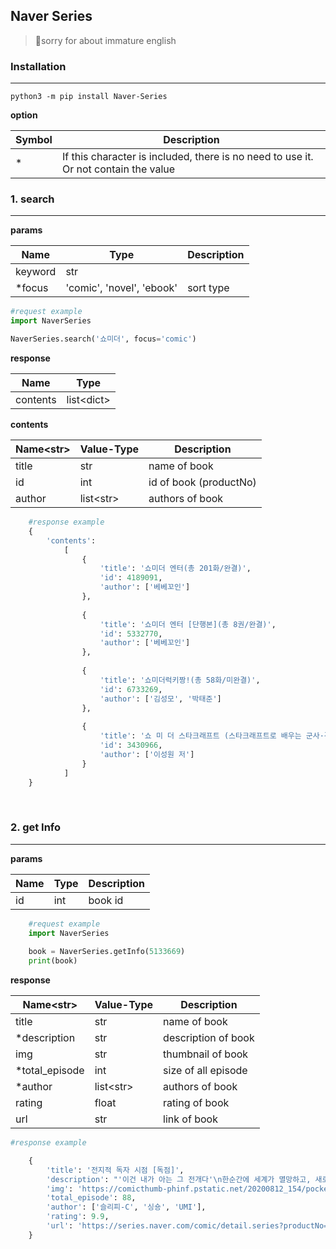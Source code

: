 Naver Series
---
> 🙏sorry for about immature english

<h3>Installation</h3>

---
`python3 -m pip install Naver-Series`

**option**

| Symbol | Description                                                                         |
|--------|-------------------------------------------------------------------------------------|
| *      | If this character is included, there is no need to use it. Or not contain the value |




<h3>1. search</h3>

***

**params**

| Name    | Type                      | Description |
|---------|---------------------------|-------------|
| keyword | str                       |             |
| *focus  | 'comic', 'novel', 'ebook' | sort type   | 
```py
#request example
import NaverSeries

NaverSeries.search('쇼미더', focus='comic')
```


**response**

| Name     | Type        |
|----------|-------------|
| contents | list\<dict> |


**contents**

| Name\<str> | Value-Type | Description            |
|------------|------------|------------------------|
| title      | str        | name of book           |
| id         | int        | id of book (productNo) |
| author     | list\<str> |  authors of book       |

```py
    #response example
    {
        'contents': 
            [
                {
                    'title': '쇼미더 엔터(총 201화/완결)',
                    'id': 4189091,
                    'author': ['베베꼬인']
                },
                
                {
                    'title': '쇼미더 엔터 [단행본](총 8권/완결)',
                    'id': 5332770,
                    'author': ['베베꼬인']
                }, 
                
                {
                    'title': '쇼미더럭키짱!(총 58화/미완결)',
                    'id': 6733269,
                    'author': ['김성모', '박태준']
                },
                
                {
                    'title': '쇼 미 더 스타크래프트 (스타크래프트로 배우는 군사·경제·정치)',
                    'id': 3430966,
                    'author': ['이성원 저']
                }
            ]
    }
```

<br>

<h3>2. get Info</h3>

***


**params**

| Name | Type | Description |
|------|-----|-------------|
| id   | int |  book id    |

```py
    #request example
    import NaverSeries
    
    book = NaverSeries.getInfo(5133669)
    print(book)
```

**response**

| Name\<str>     | Value-Type | Description         |
|----------------|------------|---------------------|
| title          | str        | name of book        |
| *description   | str        | description of book |
| img            | str        | thumbnail of book   |
| *total_episode | int        | size of all episode |
| *author        | list\<str> | authors of book     |
| rating         | float      | rating of book      |
| url            | str        | link of book        |

```py
#response example

    {
        'title': '전지적 독자 시점 [독점]',
        'description': "'이건 내가 아는 그 전개다'\n한순간에 세계가 멸망하고, 새로운 세상이 펼쳐졌다.\n오직 나만이 완주했던 소설 세계에서 평범했던 독자의 새로운 삶이 시작된다.",
        'img': 'https://comicthumb-phinf.pstatic.net/20200812_154/pocket_1597221311633UO5eI_JPEG/__1000x1500_v2.jpg?type=m260',
        'total_episode': 88,
        'author': ['슬리피-C', '싱숑', 'UMI'],
        'rating': 9.9,
        'url': 'https://series.naver.com/comic/detail.series?productNo=5133669'
    }

```